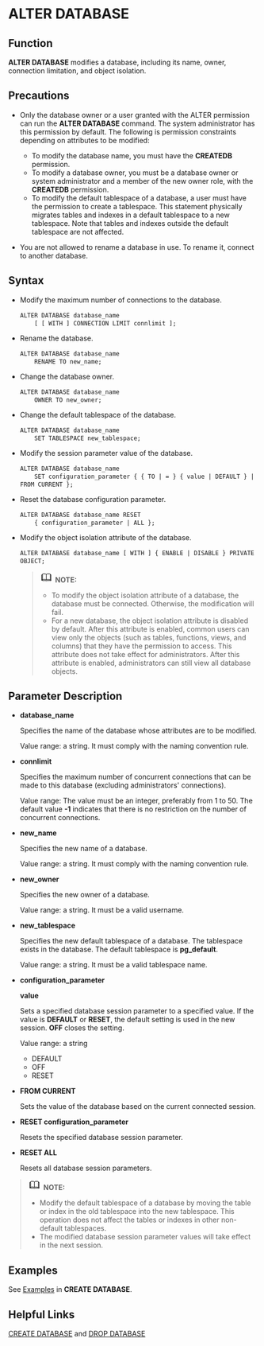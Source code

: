 # ALTER DATABASE<a name="EN-US_TOPIC_0289900461"></a>

## Function<a name="en-us_topic_0283136981_en-us_topic_0237122055_en-us_topic_0059779247_sbb9c79973fbf4b4b8f8e8355b0f67f63"></a>

**ALTER DATABASE**  modifies a database, including its name, owner, connection limitation, and  object isolation.

## Precautions<a name="en-us_topic_0283136981_en-us_topic_0237122055_en-us_topic_0059779247_sb8bbb55d049b42e688a2e152d2f6c737"></a>

-   Only the database owner or a user granted with the ALTER permission can run the  **ALTER DATABASE**  command. The system administrator has this permission by default. The following is permission constraints depending on attributes to be modified:
    -   To modify the database name, you must have the  **CREATEDB**  permission.
    -   To modify a database owner, you must be a database owner or system administrator and a member of the new owner role, with the  **CREATEDB**  permission.
    -   To modify the default tablespace of a database, a user must have the permission to create a tablespace. This statement physically migrates tables and indexes in a default tablespace to a new tablespace. Note that tables and indexes outside the default tablespace are not affected.

-   You are not allowed to rename a database in use. To rename it, connect to another database.

## Syntax<a name="en-us_topic_0283136981_en-us_topic_0237122055_en-us_topic_0059779247_s2eca2e2a5fc04ac798bbdf1dce3e7303"></a>

-   Modify the maximum number of connections to the database.

    ```
    ALTER DATABASE database_name 
        [ [ WITH ] CONNECTION LIMIT connlimit ];
    ```

-   Rename the database.

    ```
    ALTER DATABASE database_name 
        RENAME TO new_name;
    ```

-   Change the database owner.

    ```
    ALTER DATABASE database_name 
        OWNER TO new_owner;
    ```

-   Change the default tablespace of the database.

    ```
    ALTER DATABASE database_name 
        SET TABLESPACE new_tablespace;
    ```

-   Modify the session parameter value of the database.

    ```
    ALTER DATABASE database_name 
        SET configuration_parameter { { TO | = } { value | DEFAULT } | FROM CURRENT };
    ```

-   Reset the database configuration parameter.

    ```
    ALTER DATABASE database_name RESET 
        { configuration_parameter | ALL };
    ```


-   Modify the object isolation attribute of the database.

    ```
    ALTER DATABASE database_name [ WITH ] { ENABLE | DISABLE } PRIVATE OBJECT;
    ```

    >![](public_sys-resources/icon-note.gif) **NOTE:** 
    >-   To modify the object isolation attribute of a database, the database must be connected. Otherwise, the modification will fail.
    >-   For a new database, the object isolation attribute is disabled by default. After this attribute is enabled, common users can view only the objects \(such as tables, functions, views, and columns\) that they have the permission to access. This attribute does not take effect for administrators. After this attribute is enabled, administrators can still view all database objects.


## Parameter Description<a name="en-us_topic_0283136981_en-us_topic_0237122055_en-us_topic_0059779247_s4d6b72484e3b43969af25757fda7ad81"></a>

-   **database\_name**

    Specifies the name of the database whose attributes are to be modified.

    Value range: a string. It must comply with the naming convention rule.

-   **connlimit**

    Specifies the maximum number of concurrent connections that can be made to this database \(excluding administrators' connections\).

    Value range: The value must be an integer, preferably from 1 to 50. The default value  **-1**  indicates that there is no restriction on the number of concurrent connections.

-   **new\_name**

    Specifies the new name of a database.

    Value range: a string. It must comply with the naming convention rule.

-   **new\_owner**

    Specifies the new owner of a database.

    Value range: a string. It must be a valid username.

-   **new\_tablespace**

    Specifies the new default tablespace of a database. The tablespace exists in the database. The default tablespace is  **pg\_default**.

    Value range: a string. It must be a valid tablespace name.

-   **configuration\_parameter**

    **value**

    Sets a specified database session parameter to a specified value. If the value is  **DEFAULT**  or  **RESET**, the default setting is used in the new session.  **OFF**  closes the setting.

    Value range: a string

    -   DEFAULT
    -   OFF
    -   RESET

-   **FROM CURRENT**

    Sets the value of the database based on the current connected session.

-   **RESET configuration\_parameter**

    Resets the specified database session parameter.

-   **RESET ALL**

    Resets all database session parameters.


>![](public_sys-resources/icon-note.gif) **NOTE:** 
>-   Modify the default tablespace of a database by moving the table or index in the old tablespace into the new tablespace. This operation does not affect the tables or indexes in other non-default tablespaces.
>-   The modified database session parameter values will take effect in the next session.

## Examples<a name="en-us_topic_0283136981_en-us_topic_0237122055_en-us_topic_0059779247_sb089bcdb51bd4932a2967c246217d29e"></a>

See  [Examples](create-database.md#en-us_topic_0283137050_en-us_topic_0237122099_en-us_topic_0059778277_s6be7b8abbb4b4aceb9dae686434d672c)  in  **CREATE DATABASE**.

## Helpful Links<a name="en-us_topic_0283136981_en-us_topic_0237122055_en-us_topic_0059779247_saa1e5193215b4927989f304541d2ecbd"></a>

[CREATE DATABASE](create-database.md)  and  [DROP DATABASE](drop-database.md)

